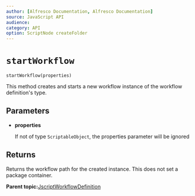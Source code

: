 ```yaml
---
author: [Alfresco Documentation, Alfresco Documentation]
source: JavaScript API
audience: 
category: API
option: ScriptNode createFolder
---
```


# `startWorkflow`

`startWorkflow(properties)`

This method creates and starts a new workflow instance of the workflow definition's type.

## Parameters

-   **properties**

    If not of type `ScriptableObject`, the properties parameter will be ignored


## Returns

Returns the workflow path for the created instance. This does not set a package container.

**Parent topic:**[JscriptWorkflowDefinition](../references/API-JS-WorkflowDefinition.md)

